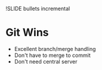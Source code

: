 !SLIDE bullets incremental
# Git Wins #

* Excellent branch/merge handling
* Don't have to merge to commit
* Don't need central server
